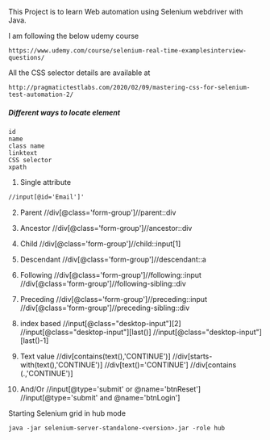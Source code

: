 
This Project is to learn Web automation using Selenium webdriver with Java.

I am following the below udemy course

```https://www.udemy.com/course/selenium-real-time-examplesinterview-questions/```

All the CSS selector details are available at

```http://pragmatictestlabs.com/2020/02/09/mastering-css-for-selenium-test-automation-2/```

##### Different ways to locate element
    
    id
    name
    class name
    linktext
    CSS selector
    xpath
  
1. Single attribute

```diff 
//input[@id='Email']'
```

2. Parent
//div[@class='form-group']//parent::div
3. Ancestor
//div[@class='form-group']//ancestor::div
4. Child
//div[@class='form-group']//child::input[1]
5. Descendant
//div[@class='form-group']//descendant::a
6. Following
//div[@class='form-group']//following::input
//div[@class='form-group']//following-sibling::div
7. Preceding
//div[@class='form-group']//preceding::input
//div[@class='form-group']//preceding-sibling::div

8. index based
//input[@class="desktop-input"][2]
//input[@class="desktop-input"][last()]
//input[@class="desktop-input"][last()-1]

9. Text value
//div[contains(text(),'CONTINUE')]
//div[starts-with(text(),'CONTINUE')]
//div[text()='CONTINUE']
//div[contains (.,'CONTINUE')]

10. And/Or
//input[@type='submit' or @name='btnReset']
//input[@type='submit' and @name='btnLogin']
 
 Starting Selenium grid in hub mode
 
 ``java -jar selenium-server-standalone-<version>.jar -role hub``
